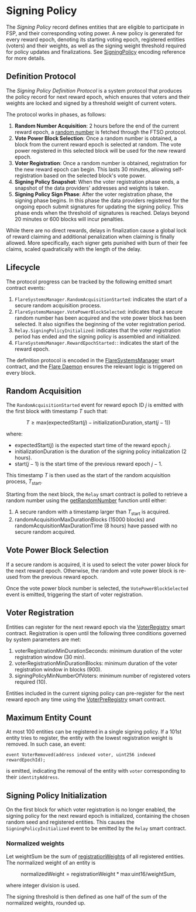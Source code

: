# Signing Policy

The _Signing Policy_ record defines entities that are eligible to participate in FSP, and their corresponding voting power.
A new policy is generated for every reward epoch, denoting its starting voting epoch, registered entities (voters) and their weights, as well as the signing weight threshold required for policy updates and finalizations.
See [SigningPolicy](./Encoding.md/#signingpolicy) encoding reference for more details.

## Definition Protocol

The _Signing Policy Definition Protocol_ is a system protocol that produces the policy record for next reward epoch, which ensures that voters and their weights are locked and signed by a threshold weight of current voters.

The protocol works in phases, as follows:

1. **Random Number Acquisition**: $2$ hours before the end of the current reward epoch, a [random number](RandomNumber.md) is fetched through the FTSO protocol.
2. **Vote Power Block Selection**: Once a random number is obtained, a block from the current reward epoch is selected at random.
   The vote power registered in this selected block will be used for the new reward epoch.
3. **Voter Registration**: Once a random number is obtained, registration for the new reward epoch can begin.
   This lasts $30$ minutes, allowing self-registration based on the selected block's vote power.
4. **Signing Policy Snapshot**: When the voter registration phase ends, a snapshot of the data providers' addresses and weights is taken.
5. **Signing Policy Sign Phase**: After the voter registration phase, the signing phase begins.
   In this phase the data providers registered for the ongoing epoch submit signatures for updating the signing policy.
   This phase ends when the threshold of signatures is reached.
   Delays beyond $20$ minutes or $600$ blocks will incur penalties.

While there are no direct rewards, delays in finalization cause a global lock of reward claiming and additional penalization when claiming is finally allowed.
More specifically, each signer gets punished with burn of their fee claims, scaled quadratically with the length of the delay.

## Lifecycle

The protocol progress can be tracked by the following emitted smart contract events:

1. `FlareSystemsManager.RandomAcquisitionStarted`: indicates the start of a secure random acquisition process.
2. `FlareSystemsManager.VotePowerBlockSelected`: indicates that a secure random number has been acquired and the vote power block has been selected.
   It also signifies the beginning of the voter registration period.
3. `Relay.SigningPolicyInitialized`: indicates that the voter registration period has ended and the signing policy is assembled and initialized.
4. `FlareSystemsManager.RewardEpochStarted:`: indicates the start of the reward epoch.

The definition protocol is encoded in the [FlareSystemsManager](https://github.com/flare-foundation/flare-smart-contracts-v2/blob/main/contracts/protocol/implementation/FlareSystemsManager.sol#L257) smart contract, and the [Flare Daemon](Contracts/Daemon.md) ensures the relevant logic is triggered on every block.

## Random Acquisition

The `RandomAcquisitionStarted` event for reward epoch ID $j$ is emitted with the first block with timestamp $T$ such that:

$$ T \geq \mathrm{max}(\mathrm{expectedStart}(j)- \mathrm{initializationDuration}, \mathrm{start}(j-1)) $$

where:

* $\mathrm{expectedStart}(j)$ is the expected start time of the reward epoch $j$.
* $\mathrm{initializationDuration}$ is the duration of the signing policy initialization ($2$ hours).
* $\mathrm{start}(j-1)$ is the start time of the previous reward epoch $j-1$.

This timestamp $T$ is then used as the start of the random acquisition process, $T_\text{start}$.

Starting from the next block, the `Relay` smart contract is polled to retrieve a random number using the [getRandomNumber](./RandomNumber.md) function until either:

1. A secure random with a timestamp larger than $T_\text{start}$ is acquired.
2. $\mathrm{randomAcquisitionMaxDurationBlocks}$ ($15000$ blocks) and $\mathrm{randomAcquisitionMaxDurationTime}$ ($8$ hours) have passed with no secure random acquired.

## Vote Power Block Selection

If a secure random is acquired, it is used to select the voter power block for the next reward epoch.
Otherwise, the random and vote power block is re-used from the previous reward epoch.

Once the vote power block number is selected, the `VotePowerBlockSelected` event is emitted, triggering the start of voter registration.

## Voter Registration

Entities can register for the next reward epoch via the [VoterRegistry](Voters.md#voterregistry) smart contract.
Registration is open until the following three conditions governed by system parameters are met:

1. $\mathrm{voterRegistrationMinDurationSeconds}$: minimum duration of the voter registration window ($30$ min).
2. $\mathrm{voterRegistrationMinDurationBlocks}$: minimum duration of the voter registration window in blocks ($900$).
3. $\mathrm{signingPolicyMinNumberOfVoters}$: minimum number of registered voters required ($10$).

Entities included in the current signing policy can pre-register for the next reward epoch any time using the [VoterPreRegistry](Voters.md#voterpreregistry) smart contract.

## Maximum Entity Count

At most $100$ entities can be registered in a single signing policy.
If a $101$st entity tries to register, the entity with the lowest registration weight is removed.
In such case, an event:

```Solidity
event VoterRemoved(address indexed voter, uint256 indexed rewardEpochId);
```

is emitted, indicating the removal of the entity with `voter` corresponding to their `identityAddress`.

## Signing Policy Initialization

On the first block for which voter registration is no longer enabled, the signing policy for the next reward epoch is initialized, containing the chosen random seed and registered entities.
This causes the `SigningPolicyInitialized` event to be emitted by the `Relay` smart contract.

### Normalized weights

Let $\mathrm{weightSum}$ be the sum of [registrationWeights](Weighting.md#signing-weight) of all registered entities.
The normalized weight of an entity is

$$\mathrm{normalizedWeight} = \mathrm{registrationWeight} * \mathrm{max} \, \mathrm{uint}16 /  \mathrm{weightSum},$$

where integer division is used.

The signing threshold is then defined as one half of the sum of the normalized weights, rounded up.

